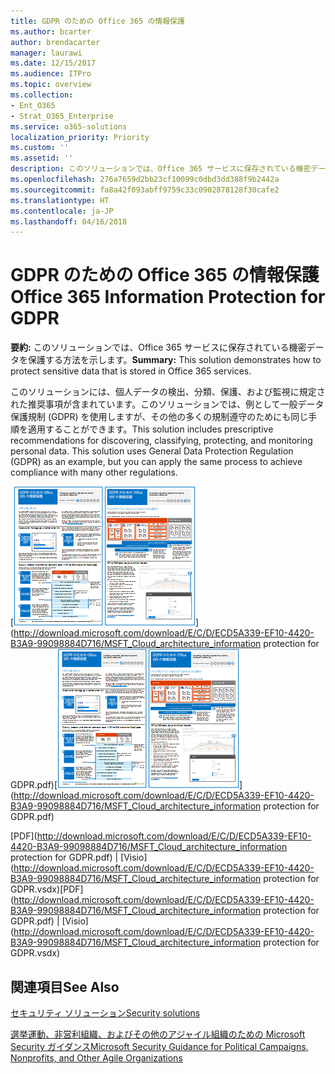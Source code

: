 ```yaml
---
title: GDPR のための Office 365 の情報保護
ms.author: bcarter
author: brendacarter
manager: laurawi
ms.date: 12/15/2017
ms.audience: ITPro
ms.topic: overview
ms.collection:
- Ent_O365
- Strat_O365_Enterprise
ms.service: o365-solutions
localization_priority: Priority
ms.custom: ''
ms.assetid: ''
description: このソリューションでは、Office 365 サービスに保存されている機密データを保護する方法を示します。
ms.openlocfilehash: 276a7659d2bb23cf10099c0dbd3dd388f9b2442a
ms.sourcegitcommit: fa8a42f093abff9759c33c0902878128f30cafe2
ms.translationtype: HT
ms.contentlocale: ja-JP
ms.lasthandoff: 04/16/2018
---
```

# <a name="office-365-information-protection-for-gdpr"></a><span data-ttu-id="6d36a-103">GDPR のための Office 365 の情報保護</span><span class="sxs-lookup"><span data-stu-id="6d36a-103">Office 365 Information Protection for GDPR</span></span>

 <span data-ttu-id="6d36a-104">**要約:** このソリューションでは、Office 365 サービスに保存されている機密データを保護する方法を示します。</span><span class="sxs-lookup"><span data-stu-id="6d36a-104">**Summary:** This solution demonstrates how to protect sensitive data that is stored in Office 365 services.</span></span>
  
<span data-ttu-id="6d36a-p101">このソリューションには、個人データの検出、分類、保護、および監視に規定された推奨事項が含まれています。このソリューションでは、例として一般データ保護規制 (GDPR) を使用しますが、その他の多くの規制遵守のためにも同じ手順を適用することができます。</span><span class="sxs-lookup"><span data-stu-id="6d36a-p101">This solution includes prescriptive recommendations for discovering, classifying, protecting, and monitoring personal data. This solution uses General Data Protection Regulation (GDPR) as an example, but you can apply the same process to achieve compliance with many other regulations.</span></span>

<span data-ttu-id="6d36a-107">[![GDPR のための Office 365 の情報保護ポスターのサムネイル画像](images/InfoProtectGDPR_Poster/o365infoprotectforgdpr_thumb.png)](http://download.microsoft.com/download/E/C/D/ECD5A339-EF10-4420-B3A9-99098884D716/MSFT_Cloud_architecture_information protection for GDPR.pdf)</span><span class="sxs-lookup"><span data-stu-id="6d36a-107">[![Thumb image of the Office 365 Information Protection for GDPR poster.](images/InfoProtectGDPR_Poster/o365infoprotectforgdpr_thumb.png)](http://download.microsoft.com/download/E/C/D/ECD5A339-EF10-4420-B3A9-99098884D716/MSFT_Cloud_architecture_information protection for GDPR.pdf)</span></span>
  
<span data-ttu-id="6d36a-108">[PDF](http://download.microsoft.com/download/E/C/D/ECD5A339-EF10-4420-B3A9-99098884D716/MSFT_Cloud_architecture_information protection for GDPR.pdf)  | [Visio](http://download.microsoft.com/download/E/C/D/ECD5A339-EF10-4420-B3A9-99098884D716/MSFT_Cloud_architecture_information protection for GDPR.vsdx)</span><span class="sxs-lookup"><span data-stu-id="6d36a-108">[PDF](http://download.microsoft.com/download/E/C/D/ECD5A339-EF10-4420-B3A9-99098884D716/MSFT_Cloud_architecture_information protection for GDPR.pdf)  | [Visio](http://download.microsoft.com/download/E/C/D/ECD5A339-EF10-4420-B3A9-99098884D716/MSFT_Cloud_architecture_information protection for GDPR.vsdx)</span></span>
  

## <a name="see-also"></a><span data-ttu-id="6d36a-109">関連項目</span><span class="sxs-lookup"><span data-stu-id="6d36a-109">See Also</span></span>

[<span data-ttu-id="6d36a-110">セキュリティ ソリューション</span><span class="sxs-lookup"><span data-stu-id="6d36a-110">Security solutions</span></span>](security-solutions.md)
  
[<span data-ttu-id="6d36a-111">選挙運動、非営利組織、およびその他のアジャイル組織のための Microsoft Security ガイダンス</span><span class="sxs-lookup"><span data-stu-id="6d36a-111">Microsoft Security Guidance for Political Campaigns, Nonprofits, and Other Agile Organizations</span></span>](microsoft-security-guidance-for-political-campaigns-nonprofits-and-other-agile-o.md)





